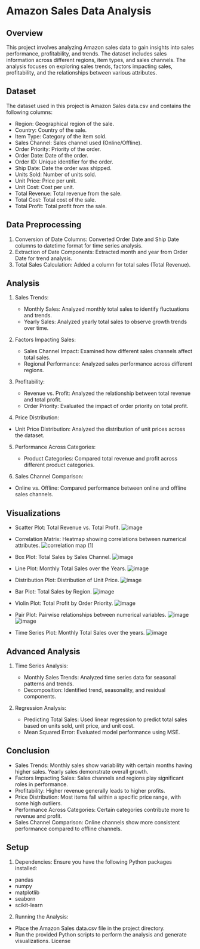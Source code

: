 # Amazon Sales Data Analysis
## Overview
This project involves analyzing Amazon sales data to gain insights into sales performance, profitability, and trends. The dataset includes sales information across different regions, item types, and sales channels. The analysis focuses on exploring sales trends, factors impacting sales, profitability, and the relationships between various attributes.

## Dataset
The dataset used in this project is Amazon Sales data.csv and contains the following columns:

* Region: Geographical region of the sale.
* Country: Country of the sale.
* Item Type: Category of the item sold.
* Sales Channel: Sales channel used (Online/Offline).
* Order Priority: Priority of the order.
* Order Date: Date of the order.
* Order ID: Unique identifier for the order.
* Ship Date: Date the order was shipped.
* Units Sold: Number of units sold.
* Unit Price: Price per unit.
* Unit Cost: Cost per unit.
* Total Revenue: Total revenue from the sale.
* Total Cost: Total cost of the sale.
* Total Profit: Total profit from the sale.
  
## Data Preprocessing
1. Conversion of Date Columns: Converted Order Date and Ship Date columns to datetime format for time series analysis.
2. Extraction of Date Components: Extracted month and year from Order Date for trend analysis.
3. Total Sales Calculation: Added a column for total sales (Total Revenue).

## Analysis
1. Sales Trends:

   * Monthly Sales: Analyzed monthly total sales to identify fluctuations and trends.
   * Yearly Sales: Analyzed yearly total sales to observe growth trends over time.
2. Factors Impacting Sales:

   * Sales Channel Impact: Examined how different sales channels affect total sales.
   * Regional Performance: Analyzed sales performance across different regions.
3. Profitability:

   * Revenue vs. Profit: Analyzed the relationship between total revenue and total profit.
   * Order Priority: Evaluated the impact of order priority on total profit.
4. Price Distribution:

  * Unit Price Distribution: Analyzed the distribution of unit prices across the dataset.
5. Performance Across Categories:

   * Product Categories: Compared total revenue and profit across different product categories.
6. Sales Channel Comparison:

  * Online vs. Offline: Compared performance between online and offline sales channels.

## Visualizations
* Scatter Plot: Total Revenue vs. Total Profit.
![image](https://github.com/user-attachments/assets/35668e45-464f-4d27-946f-c04b4f88c40f)

* Correlation Matrix: Heatmap showing correlations between numerical attributes.
  ![correlation map (1)](https://github.com/user-attachments/assets/3923d96f-1972-496e-afff-ca470a3b4527)

* Box Plot: Total Sales by Sales Channel.
![image](https://github.com/user-attachments/assets/76a59eaf-e4e6-477c-9df4-f4f04aaf8544)

* Line Plot: Monthly Total Sales over the Years.
![image](https://github.com/user-attachments/assets/cac94ef9-1bcd-4167-844a-468a40068c00)

* Distribution Plot: Distribution of Unit Price.
 ![image](https://github.com/user-attachments/assets/a37effb3-3e75-48d4-b83d-e93462e0910e)

* Bar Plot: Total Sales by Region.
![image](https://github.com/user-attachments/assets/25307e13-edd4-4d30-b616-4f9fb25b36e3)

* Violin Plot: Total Profit by Order Priority.
![image](https://github.com/user-attachments/assets/3d177117-a844-45c9-9ab9-a3683c94d8d2)

* Pair Plot: Pairwise relationships between numerical variables.
![image](https://github.com/user-attachments/assets/6a97bf47-57a3-4522-b880-d99e63b5652e)
![image](https://github.com/user-attachments/assets/2e3dc9d0-4578-42d7-a034-6ca286dc20d2)

* Time Series Plot: Monthly Total Sales over the years.
![image](https://github.com/user-attachments/assets/5e73ab98-a4eb-473b-a2e8-3d2ba76cfd07)

 
## Advanced Analysis
1. Time Series Analysis:

    * Monthly Sales Trends: Analyzed time series data for seasonal patterns and trends.
    * Decomposition: Identified trend, seasonality, and residual components.
2. Regression Analysis:

   * Predicting Total Sales: Used linear regression to predict total sales based on units sold, unit price, and unit cost.
   * Mean Squared Error: Evaluated model performance using MSE.
## Conclusion
* Sales Trends: Monthly sales show variability with certain months having higher sales. Yearly sales demonstrate overall growth.
* Factors Impacting Sales: Sales channels and regions play significant roles in performance.
* Profitability: Higher revenue generally leads to higher profits.
* Price Distribution: Most items fall within a specific price range, with some high outliers.
* Performance Across Categories: Certain categories contribute more to revenue and profit.
* Sales Channel Comparison: Online channels show more consistent performance compared to offline channels.

## Setup
1. Dependencies: Ensure you have the following Python packages installed:

* pandas
* numpy
* matplotlib
* seaborn
* scikit-learn
2. Running the Analysis:

* Place the Amazon Sales data.csv file in the project directory.
* Run the provided Python scripts to perform the analysis and generate visualizations.
License
